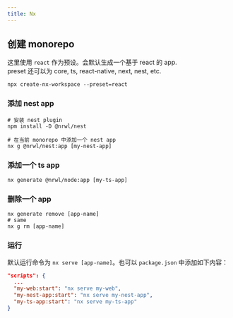 ```yaml
---
title: Nx
---
```


## 创建 monorepo
这里使用 `react` 作为预设。会默认生成一个基于 react 的 app.  
preset 还可以为 core, ts, react-native, next, nest, etc.
``` shell
npx create-nx-workspace --preset=react
```

### 添加 nest app
``` shell
# 安装 nest plugin
npm install -D @nrwl/nest

# 在当前 monorepo 中添加一个 nest app
nx g @nrwl/nest:app [my-nest-app]
```

### 添加一个 ts app
``` shell
nx generate @nrwl/node:app [my-ts-app]
```

### 删除一个 app
``` shell
nx generate remove [app-name]
# same
nx g rm [app-name]

```

### 运行
默认运行命令为 `nx serve [app-name]`。也可以 `package.json` 中添加如下内容：
``` json
"scripts": {
  ...
  "my-web:start": "nx serve my-web",
  "my-nest-app:start": "nx serve my-nest-app",
  "my-ts-app:start": "nx serve my-ts-app"
}
```